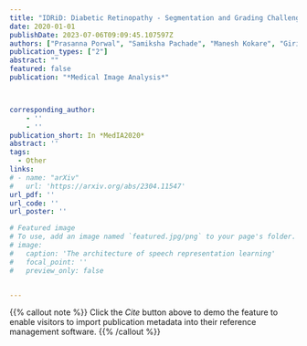 ```yaml
---
title: "IDRiD: Diabetic Retinopathy - Segmentation and Grading Challenge"
date: 2020-01-01
publishDate: 2023-07-06T09:09:45.107597Z
authors: ["Prasanna Porwal", "Samiksha Pachade", "Manesh Kokare", "Girish Deshmukh", "Jaemin Son", "Woong Bae", "Lihong Liu", "Jianzong Wang", "Xinhui Liu", "Liangxin Gao", "Tianbo Wu", "Jing Xiao", "Fengyan Wang", "Baocai Yin", "Yunzhi Wang", "Gopichandh Danala", "Linsheng He", "Yoon Ho Choi", "Fabrice Mériaudeau"]
publication_types: ["2"]
abstract: ""
featured: false
publication: "*Medical Image Analysis*"



corresponding_author:
    - ''
    - ''
publication_short: In *MedIA2020* 
abstract: ''
tags:
  - Other
links:
# - name: "arXiv"
#   url: 'https://arxiv.org/abs/2304.11547'
url_pdf: ''
url_code: ''
url_poster: ''

# Featured image
# To use, add an image named `featured.jpg/png` to your page's folder.
# image:
#   caption: 'The architecture of speech representation learning'
#   focal_point: ''
#   preview_only: false


---
```


{{% callout note %}}
Click the _Cite_ button above to demo the feature to enable visitors to import publication metadata into their reference management software.
{{% /callout %}}



